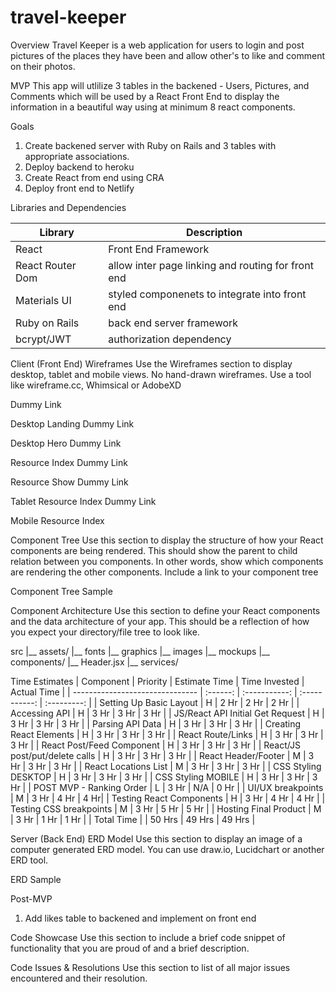 # travel-keeper

Overview
Travel Keeper is a web application for users to login and post pictures of the places they have been and allow other's to like and comment on their photos.


MVP
This app will utlilize 3 tables in the backened - Users, Pictures, and Comments which will be used by a React Front End to display the information in a beautiful way using at minimum 8 react components.


Goals
1. Create backened server with Ruby on Rails and 3 tables with appropriate associations.
2. Deploy backend to heroku
3. Create React from end using CRA
4. Deploy front end to Netlify

Libraries and Dependencies

| Library | Description |
| --- | ----------- |
| React | Front End Framework |
| React Router Dom | allow inter page linking and routing for front end |
| Materials UI | styled componenets to integrate into front end |
| Ruby on Rails | back end server framework |
| bcrypt/JWT | authorization dependency |


Client (Front End)
Wireframes
Use the Wireframes section to display desktop, tablet and mobile views. No hand-drawn wireframes. Use a tool like wireframe.cc, Whimsical or AdobeXD

Dummy Link

Desktop Landing
Dummy Link

Desktop Hero
Dummy Link

Resource Index
Dummy Link

Resource Show
Dummy Link

Tablet Resource Index
Dummy Link

Mobile Resource Index

Component Tree
Use this section to display the structure of how your React components are being rendered. This should show the parent to child relation between you components. In other words, show which components are rendering the other components. Include a link to your component tree

Component Tree Sample

Component Architecture
Use this section to define your React components and the data architecture of your app. This should be a reflection of how you expect your directory/file tree to look like.


src
|__ assets/
      |__ fonts
      |__ graphics
      |__ images
      |__ mockups
|__ components/
      |__ Header.jsx
|__ services/

Time Estimates
| Component | Priority | Estimate Time | Time Invested | Actual Time |
| ------------------------------- | :------: | :-----------: | :-----------: | :---------: |
| Setting Up Basic Layout | H | 2 Hr | 2 Hr | 2 Hr |
| Accessing API | H | 3 Hr | 3 Hr | 3 Hr |
| JS/React API Initial Get Request | H | 3 Hr | 3 Hr | 3 Hr |
| Parsing API Data | H | 3 Hr | 3 Hr | 3 Hr |
| Creating React Elements | H | 3 Hr | 3 Hr | 3 Hr |
| React Route/Links | H | 3 Hr | 3 Hr | 3 Hr |
| React Post/Feed Component | H | 3 Hr | 3 Hr | 3 Hr |
| React/JS post/put/delete calls | H | 3 Hr | 3 Hr | 3 Hr |
| React Header/Footer | M | 3 Hr | 3 Hr | 3 Hr |
| React Locations List | M | 3 Hr | 3 Hr | 3 Hr |
| CSS Styling DESKTOP | H | 3 Hr | 3 Hr | 3 Hr |
| CSS Styling MOBILE | H | 3 Hr | 3 Hr | 3 Hr |
| POST MVP - Ranking Order | L | 3 Hr | N/A | 0 Hr |
| UI/UX breakpoints | M | 3 Hr | 4 Hr | 4 Hr|
| Testing React Components | H | 3 Hr | 4 Hr | 4 Hr |
| Testing CSS breakpoints | M | 3 Hr | 5 Hr | 5 Hr |
| Hosting Final Product | M | 3 Hr | 1 Hr | 1 Hr |
| Total Time | | 50 Hrs | 49 Hrs | 49 Hrs |


Server (Back End)
ERD Model
Use this section to display an image of a computer generated ERD model. You can use draw.io, Lucidchart or another ERD tool.

ERD Sample

Post-MVP
1. Add likes table to backened and implement on front end

Code Showcase
Use this section to include a brief code snippet of functionality that you are proud of and a brief description.

Code Issues & Resolutions
Use this section to list of all major issues encountered and their resolution.
